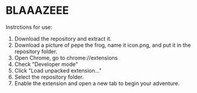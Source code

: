 # BLAAAZEEE

Instrctions for use:

1. Download the repository and extract it.
2. Download a picture of pepe the frog, name it icon.png, and put it in the repository folder.
3. Open Chrome, go to chrome://extensions
4. Check "Developer mode"
5. Click "Load unpacked extension..."
6. Select the repository folder.
7. Enable the extension and open a new tab to begin your adventure.

